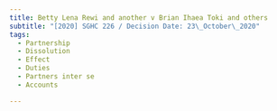 ```yaml
---
title: Betty Lena Rewi and another v Brian Ihaea Toki and others
subtitle: "[2020] SGHC 226 / Decision Date: 23\_October\_2020"
tags:
  - Partnership
  - Dissolution
  - Effect
  - Duties
  - Partners inter se
  - Accounts

---
```


